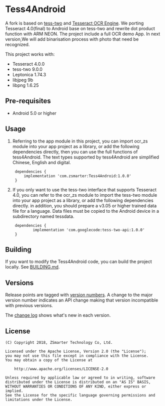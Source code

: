
# Tess4Android
A fork is based on [tess-two](https://github.com/rmtheis/tess-two/) and [Tesseract OCR Engine](https://github.com/tesseract-ocr/tesseract).
We porting Tesseract 4.0(final) to Android base on tess-two and rewrite dot product function with ARM NEON.
The project include a full OCR demo App.
In next version,We will add binarisation process with photo that need be recognized.

This project works with:

- Tesseract 4.0.0
- tess-two 9.0.0
- Leptonica 1.74.3
- libjpeg 9b
- libpng 1.6.25

## Pre-requisites
- Android 5.0 or higher

## Usage
1. Referring to the app module in this project, you can import ocr_zs module into your app project as a library,
or add the following dependencies directly, then you can use the full functions of tess4Android.
The text types supported by tess4Android are simplified Chinese, English and digital.

		dependencies {
	    	implementation 'com.zsmarter:Tess4Android:1.0.0'
		}

2. If you only want to use the tess-two interface that supports Tesseract 4.0, you can refer to the ocr_zs module to import the tess-two module into your app project as a library,
or add the following dependencies directly. in addition, you should prepare a v3.05 or higher trained data file for a language. Data files must be copied to the Android device in a
subdirectory named tessdata.

    	dependencies {
    	    	implementation 'com.googlecode:tess-two-api:1.0.0'
    	}

## Building
If you want to modify the Tess4Android code, you can build the project locally. 
See [BUILDING.md](BUILDING.md).

## Versions
Release points are tagged with [version numbers](http://semver.org/). A change 
to the major version number indicates an API change making that version incompatible 
with previous versions.

The [change log](CHANGELOG.md) shows what's new in each version.

## License

    (C) Copyright 2018, ZSmarter Technology Co, Ltd.

    Licensed under the Apache License, Version 2.0 (the "License");
    you may not use this file except in compliance with the License.
    You may obtain a copy of the License at

        http://www.apache.org/licenses/LICENSE-2.0

    Unless required by applicable law or agreed to in writing, software
    distributed under the License is distributed on an "AS IS" BASIS,
    WITHOUT WARRANTIES OR CONDITIONS OF ANY KIND, either express or implied.
    See the License for the specific language governing permissions and
    limitations under the License.
